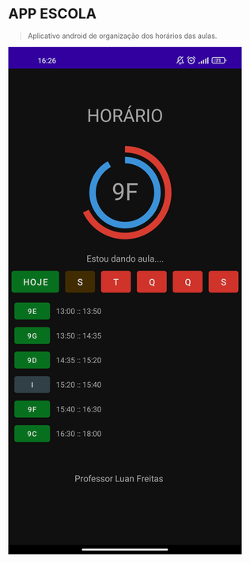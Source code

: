 # APP ESCOLA

> Aplicativo android de organização dos horários das aulas.

![HORARIOS](https://github.com/luandkg/AppEscola/blob/main/assets/horario.jpg)
